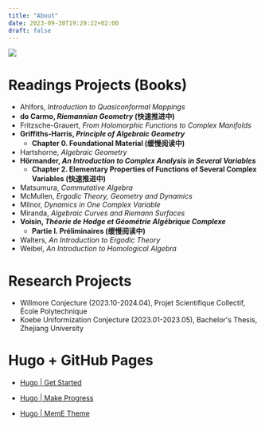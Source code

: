 ```yaml
---
title: "About"
date: 2023-09-30T19:29:22+02:00
draft: false
---
```


![](/Der_Mönch_am_Meer.jpeg)

# Readings Projects (Books)

- Ahlfors, *Introduction to Quasiconformal Mappings*
- **do Carmo, *Riemannian Geometry* (快速推进中)**
- Fritzsche-Grauert, *From Holomorphic Functions to Complex Manifolds*
- **Griffiths-Harris, *Principle of Algebraic Geometry***
  - **Chapter 0. Foundational Material (缓慢阅读中)**
- Hartshorne, *Algebraic Geometry*
- **Hörmander, *An Introduction to Complex Analysis in Several Variables***
  - **Chapter 2. Elementary Properties of Functions of Several Complex Variables (快速推进中)**
- Matsumura, *Commutative Algebra*
- McMullen, *Ergodic Theory, Geometry and Dynamics*
- Milnor, *Dynamics in One Complex Variable*
- Miranda, *Algebraic Curves and Riemann Surfaces*
- **Voisin, *Théorie de Hodge et Géométrie Algébrique Complexe***
  - **Partie I. Préliminaires (缓慢阅读中)**
- Walters, *An Introduction to Ergodic Theory*
- Weibel, *An Introduction to Homological Algebra*

# Research Projects
- Willmore Conjecture (2023.10-2024.04), Projet Scientifique Collectif, École Polytechnique
- Koebe Uniformization Conjecture (2023.01-2023.05), Bachelor's Thesis, Zhejiang University

# Hugo + GitHub Pages

- [Hugo | Get Started](https://yoandev.co/publier-un-blog-hyper-simplement/)

- [Hugo | Make Progress](https://olowolo.com/post/hugo-quick-start/)

- [Hugo | MemE Theme](https://themes.gohugo.io/themes/hugo-theme-meme/)
